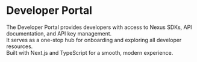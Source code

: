 # Developer Portal

The Developer Portal provides developers with access to Nexus SDKs, API documentation, and API key management.  
It serves as a one-stop hub for onboarding and exploring all developer resources.  
Built with Next.js and TypeScript for a smooth, modern experience.

